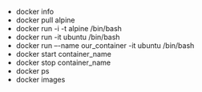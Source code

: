 * docker info
* docker pull alpine
* docker run -i -t alpine /bin/bash
* docker run -it ubuntu /bin/bash
* docker run –-name our_container -it ubuntu /bin/bash
* docker start container_name
* docker stop container_name
* docker ps
* docker images